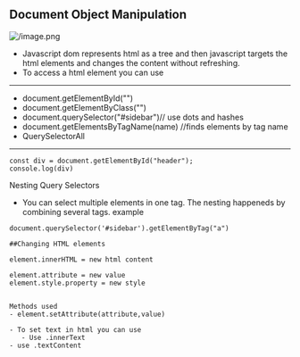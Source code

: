
## Document Object Manipulation

![/image.png](/DOM/DoM_htmltree.gif)

- Javascript dom represents html as a tree and then javascript targets the html elements and changes the content without refreshing. 
- To access a html element you can use 
***
- document.getElementById("")
- document.getElementByClass("")
- document.querySelector("#sidebar")// use dots and hashes
- document.getElementsByTagName(name) //finds elements by tag name	
- QuerySelectorAll

***

```
const div = document.getElementById("header");
console.log(div)
```
Nesting Query Selectors
- You can select multiple elements in one tag. The nesting happeneds by combining several tags. 
example
```
document.querySelector('#sidebar').getElementByTag("a")

##Changing HTML elements

element.innerHTML = new html content

element.attribute = new value 
element.style.property = new style 


Methods used
- element.setAttribute(attribute,value)

- To set text in html you can use
   - Use .innerText
- use .textContent
